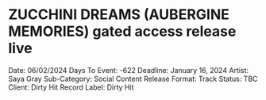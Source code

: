 # ZUCCHINI DREAMS (AUBERGINE MEMORIES) gated access release live

Date: 06/02/2024
Days To Event: -622
Deadline: January 16, 2024
Artist: Saya Gray
Sub-Category: Social Content
Release Format: Track
Status: TBC
Client: Dirty Hit
Record Label: Dirty Hit